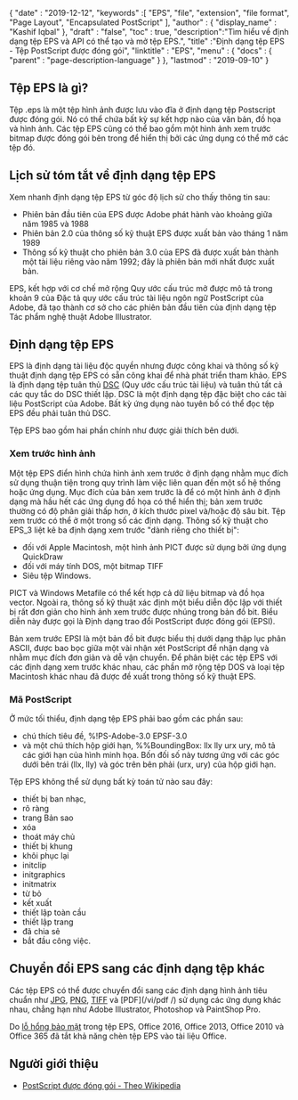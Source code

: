 {
  "date" : "2019-12-12",
  "keywords" :[ "EPS", "file", "extension", "file format", "Page Layout", "Encapsulated PostScript" ],
  "author" : {
    "display_name" : "Kashif Iqbal"
},
  "draft" : "false",
  "toc" : true,
  "description":"Tìm hiểu về định dạng tệp EPS và API có thể tạo và mở tệp EPS.",
  "title" :"Định dạng tệp EPS - Tệp PostScript được đóng gói",
  "linktitle" : "EPS",
  "menu" : {
    "docs" : {
      "parent" : "page-description-language"
}
},
  "lastmod" : "2019-09-10"
}

## Tệp EPS là gì?

Tệp .eps là một tệp hình ảnh được lưu vào đĩa ở định dạng tệp Postscript được đóng gói. Nó có thể chứa bất kỳ sự kết hợp nào của văn bản, đồ họa và hình ảnh. Các tệp EPS cũng có thể bao gồm một hình ảnh xem trước bitmap được đóng gói bên trong để hiển thị bởi các ứng dụng có thể mở các tệp đó.

## Lịch sử tóm tắt về định dạng tệp EPS

Xem nhanh định dạng tệp EPS từ góc độ lịch sử cho thấy thông tin sau:

* Phiên bản đầu tiên của EPS được Adobe phát hành vào khoảng giữa năm 1985 và 1988
* Phiên bản 2.0 của thông số kỹ thuật EPS được xuất bản vào tháng 1 năm 1989
* Thông số kỹ thuật cho phiên bản 3.0 của EPS đã được xuất bản thành một tài liệu riêng vào năm 1992; đây là phiên bản mới nhất được xuất bản.

EPS, kết hợp với cơ chế mở rộng Quy ước cấu trúc mở được mô tả trong khoản 9 của Đặc tả quy ước cấu trúc tài liệu ngôn ngữ PostScript của Adobe, đã tạo thành cơ sở cho các phiên bản đầu tiên của định dạng tệp Tác phẩm nghệ thuật Adobe Illustrator.

## Định dạng tệp EPS

EPS là định dạng tài liệu độc quyền nhưng được công khai và thông số kỹ thuật định dạng tệp EPS có sẵn công khai để nhà phát triển tham khảo. EPS là định dạng tệp tuân thủ [DSC](https://en.wikipedia.org/wiki/Document_Structuring_Conventions) (Quy ước cấu trúc tài liệu) và tuân thủ tất cả các quy tắc do DSC thiết lập. DSC là một định dạng tệp đặc biệt cho các tài liệu PostScript của Adobe. Bất kỳ ứng dụng nào tuyên bố có thể đọc tệp EPS đều phải tuân thủ DSC.

Tệp EPS bao gồm hai phần chính như được giải thích bên dưới.

### Xem trước hình ảnh ###

Một tệp EPS điển hình chứa hình ảnh xem trước ở định dạng nhằm mục đích sử dụng thuận tiện trong quy trình làm việc liên quan đến một số hệ thống hoặc ứng dụng. Mục đích của bản xem trước là để có một hình ảnh ở định dạng mà hầu hết các ứng dụng đồ họa có thể hiển thị; bản xem trước thường có độ phân giải thấp hơn, ở kích thước pixel và/hoặc độ sâu bit. Tệp xem trước có thể ở một trong số các định dạng. Thông số kỹ thuật cho EPS_3 liệt kê ba định dạng xem trước "dành riêng cho thiết bị":

* đối với Apple Macintosh, một hình ảnh PICT được sử dụng bởi ứng dụng QuickDraw
* đối với máy tính DOS, một bitmap TIFF
* Siêu tệp Windows.

PICT và Windows Metafile có thể kết hợp cả dữ liệu bitmap và đồ họa vector. Ngoài ra, thông số kỹ thuật xác định một biểu diễn độc lập với thiết bị rất đơn giản cho hình ảnh xem trước được nhúng trong bản đồ bit. Biểu diễn này được gọi là Định dạng trao đổi PostScript được đóng gói (EPSI).

Bản xem trước EPSI là một bản đồ bit được biểu thị dưới dạng thập lục phân ASCII, được bao bọc giữa một vài nhận xét PostScript để nhận dạng và nhằm mục đích đơn giản và dễ vận chuyển. Để phân biệt các tệp EPS với các định dạng xem trước khác nhau, các phần mở rộng tệp DOS và loại tệp Macintosh khác nhau đã được đề xuất trong thông số kỹ thuật EPS.

### Mã PostScript

Ở mức tối thiểu, định dạng tệp EPS phải bao gồm các phần sau:

* chú thích tiêu đề, %!PS-Adobe-3.0 EPSF-3.0
* và một chú thích hộp giới hạn, %%BoundingBox: llx lly urx ury, mô tả các giới hạn của hình minh họa. Bốn đối số này tương ứng với các góc dưới bên trái (llx, lly) và góc trên bên phải (urx, ury) của hộp giới hạn.

Tệp EPS không thể sử dụng bất kỳ toán tử nào sau đây:

* thiết bị ban nhạc,
* rõ ràng
* trang Bản sao
* xóa
* thoát máy chủ
* thiết bị khung
* khôi phục lại
* initclip
* initgraphics
* initmatrix
* từ bỏ
* kết xuất
* thiết lập toàn cầu
* thiết lập trang
* đã chia sẻ
* bắt đầu công việc.

## Chuyển đổi EPS sang các định dạng tệp khác

Các tệp EPS có thể được chuyển đổi sang các định dạng hình ảnh tiêu chuẩn như [JPG](/vi/image/jpeg/), [PNG](/vi/image/png/), [TIFF](/vi/image/tiff/) và [PDF](/vi/pdf /) sử dụng các ứng dụng khác nhau, chẳng hạn như Adobe Illustrator, Photoshop và PaintShop Pro.

Do [lỗ hổng bảo mật](https://support.microsoft.com/en-us/office/support-for-eps-images-has-been-turned-off-in-office-a069d664-4bcf-415e-a1b5-cbb0c334a840) trong tệp EPS, Office 2016, Office 2013, Office 2010 và Office 365 đã tắt khả năng chèn tệp EPS vào tài liệu Office.

## Người giới thiệu

* [PostScript được đóng gói - Theo Wikipedia](https://en.wikipedia.org/wiki/Encapsulated_PostScript)

